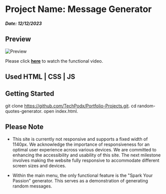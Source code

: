 
# Project Name: **Message Generator**
##### Date: 12/12/2023


## Preview

![Preview](https://github.com/TechPodx/Portfolio-Projects/blob/801c37c633dbed185f00d8caebac16f03a4fcb65/Project%20No%201%20-%20Message%20Generator/Resources/Preview/Preview.gif)

Please click **[here](https://youtu.be/tP_MBZfZwok)** to watch the functional video. 

## Used HTML | CSS | JS

##  Getting Started

git clone https://github.com/TechPodx/Portfolio-Projects.git.
cd random-quotes-generator.
open index.html.

##  Please Note

- This site is currently not responsive and supports a fixed width of 1140px. We acknowledge the    importance of responsiveness for an optimal user experience across various devices.
We are committed to enhancing the accessibility and usability of this site. The next milestone involves making the website fully responsive to accommodate different screen sizes and devices.

- Within the main menu, the only functional feature is the "Spark Your Passion" generator. This serves as a demonstration of generating random messages.